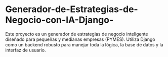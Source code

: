 # Generador-de-Estrategias-de-Negocio-con-IA-Django-
Este proyecto es un generador de estrategias de negocio inteligente diseñado para pequeñas y medianas empresas (PYMES). Utiliza Django como un backend robusto para manejar toda la lógica, la base de datos y la interfaz de usuario.
